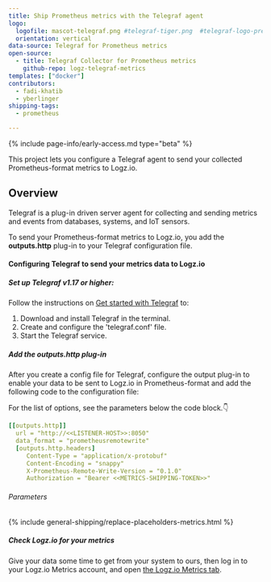 ```yaml
---
title: Ship Prometheus metrics with the Telegraf agent
logo:
  logofile: mascot-telegraf.png #telegraf-tiger.png  #telegraf-logo-preview.svg
  orientation: vertical
data-source: Telegraf for Prometheus metrics
open-source:
  - title: Telegraf Collector for Prometheus metrics
    github-repo: logz-telegraf-metrics
templates: ["docker"]
contributors:
  - fadi-khatib
  - yberlinger
shipping-tags:  
  - prometheus

---
```


{% include page-info/early-access.md type="beta" %}

This project lets you configure a Telegraf agent to send your collected Prometheus-format metrics to Logz.io.

## Overview

Telegraf is a plug-in driven server agent for collecting and sending metrics and events from databases, systems, and IoT sensors.

To send your Prometheus-format metrics to Logz.io, you add the **outputs.http** plug-in to your Telegraf configuration file.
  
#### Configuring Telegraf to send your metrics data to Logz.io

<div class="tasklist">

##### Set up Telegraf v1.17 or higher:

Follow the instructions on [Get started with Telegraf](https://docs.influxdata.com/telegraf/latest/introduction/getting-started/) to: 

1. Download and install Telegraf in the terminal. 
2. Create and configure the 'telegraf.conf' file.
3. Start the Telegraf service.

##### Add the outputs.http plug-in

After you create a config file for Telegraf, configure the output plug-in to enable your data to be sent to Logz.io in Prometheus-format and add the following code to the configuration file:

For the list of options, see the parameters below the code block.👇

``` yaml
[[outputs.http]]
  url = "http://<<LISTENER-HOST>>:8050"
  data_format = "prometheusremotewrite"
  [outputs.http.headers]
     Content-Type = "application/x-protobuf"
     Content-Encoding = "snappy"
     X-Prometheus-Remote-Write-Version = "0.1.0"
     Authorization = "Bearer <<METRICS-SHIPPING-TOKEN>>"
``` 

###### Parameters 

{% include general-shipping/replace-placeholders-metrics.html %}


##### Check Logz.io for your metrics
Give your data some time to get from your system to ours, then log in to your Logz.io Metrics account, and open [the Logz.io Metrics tab](https://app.logz.io/#/dashboard/grafana/).


</div>



